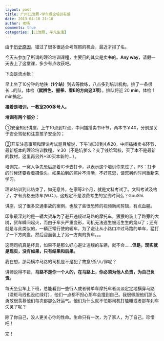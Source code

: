 ```yaml
---
layout: post
title: 广州C1驾照-学车理论培训有感
date: 2013-04-10 21:18
author: 老杨
comments: true
categories: [C1驾照, 平凡生活]
---
```

由于<a title="等待" href="http://cyhour.com/30" target="_blank">历史原因</a>，错过了很多很适合考驾照的机会，最近才报了名。

今天去参加了所谓的理论培训课程，主要目的其实是卖书的。<strong>Any way</strong>，请假一天去上了这堂课，多少有点收获吧。

<!--more-->

下面是流水帐：

早上坐了10分钟的地铁<strong>（1个站）</strong>到去等教练，八点多到培训机构。排了一条很长...的队，体检<strong>（就辨色、握拳、看E的方向这3项）</strong>。排队将近 20 <strong>min</strong>，体检 1 min搞定。

<strong>接着是培训，一教室200多号人。</strong>

<strong>培训有两个部分：</strong>

①安全知识讲座，上午10点到12点，中间插播卖书环节，两本书￥40，分别是关于安全驾驶和注意孩子安全的；

②开车注意事项和理论考试题目解说，下午1点30到4点20，中间插播卖书环节，最新版本的理论培训教程，￥30（不是坑爹么？交了钱给驾校，买了本不是最新的教材，这里再另外+30买本新的...）。

培训完，一窝人争先恐后那着IC卡去打卡，以表示这个培训你来过了，PS：打卡的时候还要看着摄像头，如果拍到的照片不清晰，不好意思，请您另约时间重新来学习。

理论培训到此结束了，如无意外，在家等3个月，就是文科考试了。文科考试及格了，才有资格去练车(W.C.)，这规定不是浪费考生的宝贵时间么？GouShi.

讲座，说了很多交通事故的案例，也放了些很恐怖的视频新闻剪辑，有点血腥。

印象最深刻的是一辆大货车为了避开违规过马路的摩托车，狠狠的装上了路旁的大树，货车瞬间起火，而由于车头严重变形，司机无法逃生被活生生的烧si了；还有就是与此类似的，一辆正常行使的轿车，为了避让从小路口冲过马路的单车，猛打了一下方向盘，然后迎面装上了另一方向的货车。。。

这两司机真是杯具，如果不是那么好心避让违规的车辆，就不会……<strong>但是，现实就是现实，没有如果，只有结果和后果。</strong>

我在想，那两横冲马路的司机是不是犯了故意/杀/人/罪呢？

讲师说得不错，<strong>马路不是你一个人的，在马路上，你必须为他人负责，为自己负责。</strong>

每天坐公车上下班，总能看到一些行人或者骑单车摩托车者淡淡定定地横穿马路（没斑马线也没红绿灯），他们一点都不担心那车会撞到自己。我很佩服他们那么勇敢很羡慕他们每次都那么好运气。他们为什么就不怕那司机打瞌睡或者那车刹车失灵了呢？

除了你自己，没人更关心你的性命。生命只有一次，为了家人，为了自己，珍惜吧！

完！
